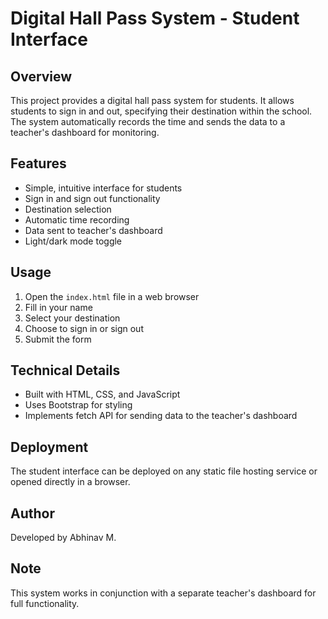 # Digital Hall Pass System - Student Interface

## Overview
This project provides a digital hall pass system for students. It allows students to sign in and out, specifying their destination within the school. The system automatically records the time and sends the data to a teacher's dashboard for monitoring.

## Features
- Simple, intuitive interface for students
- Sign in and sign out functionality
- Destination selection
- Automatic time recording
- Data sent to teacher's dashboard
- Light/dark mode toggle

## Usage
1. Open the `index.html` file in a web browser
2. Fill in your name
3. Select your destination
4. Choose to sign in or sign out
5. Submit the form

## Technical Details
- Built with HTML, CSS, and JavaScript
- Uses Bootstrap for styling
- Implements fetch API for sending data to the teacher's dashboard

## Deployment
The student interface can be deployed on any static file hosting service or opened directly in a browser.

## Author
Developed by Abhinav M.

## Note
This system works in conjunction with a separate teacher's dashboard for full functionality.
